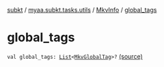 [subkt](../../index.md) / [myaa.subkt.tasks.utils](../index.md) / [MkvInfo](index.md) / [global_tags](./global_tags.md)

# global_tags

`val global_tags: `[`List`](https://kotlinlang.org/api/latest/jvm/stdlib/kotlin.collections/-list/index.html)`<`[`MkvGlobalTag`](../-mkv-global-tag/index.md)`>?` [(source)](https://github.com/Myaamori/SubKt/blob/0.1.13/src/main/kotlin/myaa/subkt/tasks/utils/mkvmerge.kt#L126)